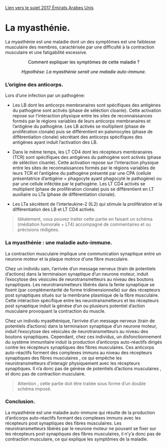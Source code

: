 [Lien vers le sujet 2017 Émirats Arabes Unis](http://svt.ac-besancon.fr/bac-s-2017-emirats-arabes-unis/)

# La myasthénie.

La myasthénie est une maladie dont un des symptômes est une faiblesse musculaire des membres, caractérisée par une difficulté à la contraction musculaire et une fatigabilité excessive.

<p style="color:black;text-align:center;font-style:border;">Comment expliquer les symptômes de cette maladie ?</p>

<p style="color:black;text-align:center;font-style:italic;">Hypothèse: La myasthénie serait une maladie auto-immune.</p>

### L’origine des anticorps.

Lors d’une infection par un pathogène:

- Les LB dont les anticorps membranaires sont spécifiques des antigènes du pathogène sont activés (phase de séléction cloanle). Cette activation repose sur l’interaction physique entre les sites de reconnaissances formés par le régions variables de leurs anticorps membranaires et l’antigène du pathogène. Les LB activés se multiplient (phase de prolifération clonale) puis se différentient en palsmocytes (phase de différentiation clonale) sécrétant des anticorps spécifiques des antigènes ayant induit l’activation des LB.

- Dans le même temps, les LT CD4 dont les récepteurs  membranaires (TCR) sont spécifiques des antigènes du pathogène sont activés (phase de séléction cloanle). Cette activation repose sur l’interaction physique entre les sites de reconnaissances formés par le régions variables de leurs TCR et l’antigène du pathogène présenté par une CPA (cellule présentatrice d’antigène = phagocyte ayant phagocyté le pathogène) ou par une cellule inféctée par le pathogène. Les LT CD4 activés se multiplient (phase de prolifération clonale) puis se différentient en LT auxiliaire ou LTa (phase de différentiation clonale).

- Les LTa sécrètent de l’interleukine-2 (IL2) qui stimule la prolifération et la différentiation des LB et LT CD4 activés.

> Idéalement, vous pouvez traiter cette partie en faisant un schéma (médiation humorale + LT4) accompagné de commentaires et ou précisions rédigées.

### La myasthénie : une maladie auto-immune.

La contraction musculaire implique une communication synaptique entre un neurone moteur et la plaque motrice d'une fibre musculaire. 

Chez un individu sain, l’arrivée d’un message nerveux (train de potentiels d’actions) dans la terminaison synaptique d’un neurone moteur, induit l’exocytose des vésicules de neurotransmetteurs au niveau des boutons synaptiques. Les neurotransmetteurs libérés dans la fente synaptique se fixent (par complémentarité de forme tridimensionnelle) sur des récepteurs post synaptiques situés sur la membrane plasmique de la fibre musculaire. Cette intéraction spécifique entre les neurotransmetteurs et les récepteurs post synaptique induit la génèse d’un ou plusieurs potentiel d’action musculaire provoquant la contraction du muscle.


Chez un individu myasthénique, l’arrivée d’un message nerveux (train de potentiels d’actions) dans la terminaison synaptique d’un neurone moteur, induit l’exocytose des vésicules de neurotransmetteurs au niveau des boutons synaptiques. Cependant, chez ces individus, un disfonctionnement du système immunitaire induit la production d’anticorps auto-réactifs dirigés contre les récepteurs synaptiques des fibres musculaires. Ces anticorps auto-réactifs forment des complexes immuns au niveau des récepteurs synaptiques des fibres musculaires , ce qui empêche les neurotransmetteurs d’interagir physiquement avec les récepteurs synaptiques. Il n’a donc pas de génèse de potentiels d’actions musculaires , et donc pas de contraction musculaire.

> Attention , cette partie doit être traitée sous forme d’un double schéma imposé.

### Conclusion.

La myasthénie est une maladie auto-immune qui résulte de la production d’anticorps auto-réactifs formant des complexes immuns avec les récepteurs post synaptiques des fibres musculaires. Les neurotransmetteurs libérés par le neurone moteur ne pouvant se fixer sur les récepteurs post synaptiques des fibres musculaires, il n’y’a donc pas de contraction musculaire, ce qui explique les symptômes de la maladie.

